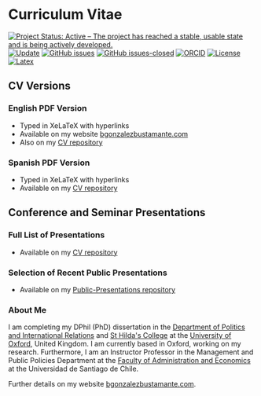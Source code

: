 # Curriculum Vitae

[![Project Status: Active – The project has reached a stable, usable state and is being actively developed.](https://www.repostatus.org/badges/latest/active.svg)](https://github.com/bgonzalezbustamante/CV-XeLaTeX/blob/master/STATUS.md) [![Update](https://img.shields.io/badge/latest%20update-November%202021-orange.svg)](https://github.com/bgonzalezbustamante/CV-XeLaTeX/blob/master/CV-Gonzalez-Bustamante.pdf) [![GitHub issues](https://img.shields.io/github/issues/bgonzalezbustamante/CV-XeLaTeX.svg)](https://github.com/bgonzalezbustamante/CV-XeLaTeX/issues/) [![GitHub issues-closed](https://img.shields.io/github/issues-closed/bgonzalezbustamante/CV-XeLaTeX.svg)](https://github.com/bgonzalezbustamante/CV-XeLaTeX/issues?q=is%3Aissue+is%3Aclosed) [![ORCID](https://img.shields.io/badge/ORCID%20iD-0000--0003--1510--6820-brightgreen.svg)](http://orcid.org/0000-0003-1510-6820) [![License](https://img.shields.io/badge/license-CC--BY--4.0-black)](https://github.com/bgonzalezbustamante/CV-XeLaTeX/blob/master/LICENSE.md) [![Latex](https://img.shields.io/badge/made%20with-LaTeX-1f425f.svg)](https://www.latex-project.org/) 

## CV Versions

### English PDF Version 
- Typed in XeLaTeX with hyperlinks
- Available on my website [bgonzalezbustamante.com](https://bgonzalezbustamante.com) 
- Also on my [CV repository](https://github.com/bgonzalezbustamante/CV-XeLaTeX/blob/master/CV-Gonzalez-Bustamante.pdf)

### Spanish PDF Version 
- Typed in XeLaTeX with hyperlinks
- Available on my [CV repository](https://github.com/bgonzalezbustamante/CV-XeLaTeX/blob/master/spanish/CV-Gonzalez-Bustamante.pdf)

## Conference and Seminar Presentations

### Full List of Presentations
- Available on my [CV repository](https://github.com/bgonzalezbustamante/CV-XeLaTeX/blob/master/Conferences-Gonzalez-Bustamante.pdf)

### Selection of Recent Public Presentations
- Available on my [Public-Presentations repository](https://bgonzalezbustamante.github.io/Public-Presentations/)

### About Me

I am completing my DPhil (PhD) dissertation in the [Department of Politics and International Relations](https://www.politics.ox.ac.uk/) and [St Hilda's College](https://www.sthildas.ox.ac.uk/) at the [University of Oxford](http://www.ox.ac.uk/), United Kingdom. I am currently based in Oxford, working on my research. Furthermore, I am an Instructor Professor in the Management and Public Policies Department at the [Faculty of Administration and Economics](https://fae.usach.cl/) at the Universidad de Santiago de Chile.

Further details on my website [bgonzalezbustamante.com](https://bgonzalezbustamante.com/).
